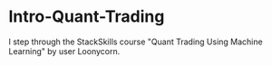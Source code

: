 # Intro-Quant-Trading
I step through the StackSkills course "Quant Trading Using Machine Learning" by user Loonycorn.
